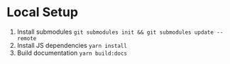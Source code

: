 # Local Setup

1. Install submodules `git submodules init && git submodules update --remote`
2. Install JS dependencies `yarn install`
3. Build documentation `yarn build:docs`